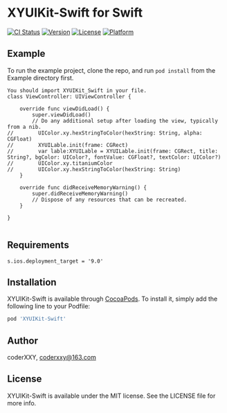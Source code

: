 # XYUIKit-Swift for Swift

[![CI Status](https://img.shields.io/travis/CoderXXY/XYUIKit-Swift.svg?style=flat)](https://travis-ci.org/CoderXXY/XYUIKit-Swift)
[![Version](https://img.shields.io/cocoapods/v/XYUIKit-Swift.svg?style=flat)](https://cocoapods.org/pods/XYUIKit-Swift)
[![License](https://img.shields.io/cocoapods/l/XYUIKit-Swift.svg?style=flat)](https://cocoapods.org/pods/XYUIKit-Swift)
[![Platform](https://img.shields.io/cocoapods/p/XYUIKit-Swift.svg?style=flat)](https://cocoapods.org/pods/XYUIKit-Swift)

## Example

To run the example project, clone the repo, and run `pod install` from the Example directory first.

```
You should import XYUIKit_Swift in your file.
class ViewController: UIViewController {

    override func viewDidLoad() {
        super.viewDidLoad()
        // Do any additional setup after loading the view, typically from a nib.
//        UIColor.xy.hexStringToColor(hexString: String, alpha: CGFloat)
//        XYUILable.init(frame: CGRect)
//        var lable:XYUILable = XYUILable.init(frame: CGRect, title: String?, bgColor: UIColor?, fontValue: CGFloat?, textColor: UIColor?)
//        UIColor.xy.titaniumColor
//        UIColor.xy.hexStringToColor(hexString: String)
    }

    override func didReceiveMemoryWarning() {
        super.didReceiveMemoryWarning()
        // Dispose of any resources that can be recreated.
    }

}


```

## Requirements

```
s.ios.deployment_target = '9.0'

```

## Installation

XYUIKit-Swift is available through [CocoaPods](https://cocoapods.org). To install
it, simply add the following line to your Podfile:

```ruby
pod 'XYUIKit-Swift'
```

## Author

coderXXY, coderxxy@163.com

## License

XYUIKit-Swift is available under the MIT license. See the LICENSE file for more info.
